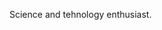 Science and tehnology enthusiast.

<!---
KenjjiS/KenjjiS is a ✨ special ✨ repository because its `README.md` (this file) appears on your GitHub profile.
You can click the Preview link to take a look at your changes.
--->
